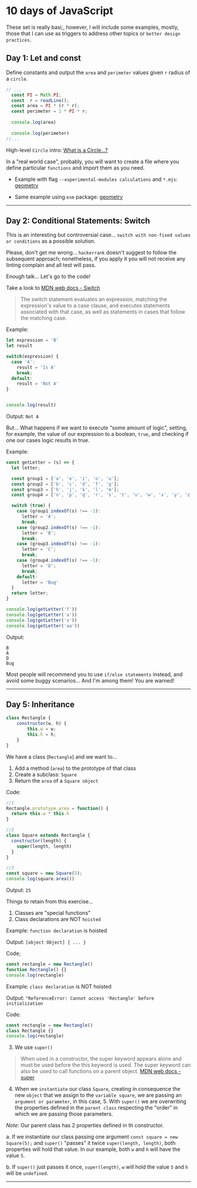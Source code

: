 # 10 days of JavaScript 
These set is really basi;, however, I will include some examples, mostly, those that I can use as triggers to address other topics or `better design practices`.

## Day 1: Let and const

Define constants and output the `area` and `perimeter` values given `r` radius of a `circle`.

```javascript
// ...
  const PI = Math.PI;
  const  r = readLine();
  const area = PI * (r * r);
  const perimeter = 2 * PI * r;
  
  console.log(area)
    
  console.log(perimeter)
//...
```

High-level `Circle` intro: [What is a Circle...?](http://math2.org/math/geometry/circles.htm)

In a "real world case", probably, you will want to create a file where you define particular `functions` and import them as you need.

* Example with flag `--experimental-modules calculations` and `*.mjs`: [geometry](./geometry/README.md)

* Same example using `esm` package: [geometry](./geometry1/README.md)

---

## Day 2: Conditional Statements: Switch

This is an interesting but controversial case... `switch with non-fixed values or conditions` as a possible solution.

Please, don't get me wrong... `hackerrank` doesn't suggest to follow the subsequent approach; nonetheless, if you apply it you will not receive any linting complain and all test will pass.

Enough talk... Let's go to the code!

Take a look to [MDN web docs - Switch](https://developer.mozilla.org/en-US/docs/Web/JavaScript/Reference/Statements/switch) 

> The switch statement evaluates an expression, matching the expression's value to a case clause, and executes statements associated with that case, as well as statements in cases that follow the matching case.

Example:
```javascript
let expression = 'B'
let result

switch(expression) {
  case 'A':
    result = 'Is A'
    break;
  default:
    result = 'Not A'
}


console.log(result)
```

Output:
`Not A`

But... What happens if we want to execute "some amount of logic", setting, for example, the value of our expression to a boolean, `true`, and checking if one our cases logic results in true.

Example:
```javascript
const getLetter = (s) => {
  let letter;

  const group1 = ['a', 'e', 'i', 'o', 'u'];
  const group2 = ['b', 'c', 'd', 'f', 'g'];
  const group3 = ['h', 'j', 'k', 'l', 'm'];
  const group4 = ['n', 'p', 'q', 'r', 's', 't', 'v', 'w', 'x', 'y', 'z'];

  switch (true) {
    case (group1.indexOf(s) !== -1):
      letter = 'A';
      break;
    case (group2.indexOf(s) !== -1):
      letter = 'B';
      break;
    case (group3.indexOf(s) !== -1):
      letter = 'C';
      break;
    case (group4.indexOf(s) !== -1):
      letter = 'D';
      break;
    default:
      letter = 'Bug'
  }
  return letter;
}

console.log(getLetter('f'))
console.log(getLetter('a'))
console.log(getLetter('x'))
console.log(getLetter('aa'))
```

Output:
```
B
A
D
Bug
```
Most people will recommend you to use `if/else statements` instead, and avoid some buggy scenarios... And I'm among them! You are warned! 

---

## Day 5: Inheritance

```javascript
class Rectangle {
    constructor(w, h) {
        this.w = w;
        this.h = h;
    }
}
```

We have a class (`Rectangle`) and we want to...

1. Add a method (`area`) to the prototype of that class
2. Create a subclass: `Square`
3. Return the `area` of a `Square object`

Code:
```javascript
//1
Rectangle.prototype.area = function() {
  return this.w * this.h
}

//2
class Square extends Rectangle {
  constructor(length) {
    super(length, length)
  }
}

//3
const square = new Square(5);
console.log(square.area())
```

Output: `25`

Things to retain from  this exercise...
1. Classes are "special functions" 
2. Class declarations are NOT `hoisted`

Example: `function declaration` is hoisted

Output: `[object Object] { ... }`

Code;
```javascript
const rectangle = new Rectangle()
function Rectangle() {}
console.log(rectangle)
```


Example: `class declaration` is NOT hoisted

Output: `"ReferenceError: Cannot access 'Rectangle' before initialization`

Code:
```javascript
const rectangle = new Rectangle()
class Rectangle {}
console.log(rectangle)

```
3. We use `super()` 
> When used in a constructor, the super keyword appears alone and must be used before the this keyword is used. The super keyword can also be used to call functions on a parent object.
[MDN web docs - super](https://developer.mozilla.org/en-US/docs/Web/JavaScript/Reference/Operators/super)

4. When we `instantiate` our class `Square`, creating in consequence the new `object` that we assign to the `variable square`, we are passing an `argument or parameter`, in this case, 5. With `super()` we are overwriting the properties defined in the `parent class` respecting the "order" in which we are passing those parameters.

*Note*: Our parent class has 2 properties defined in th constructor.

a. If we instantiate our class passing one argument `const square = new Square(5);` and `super()` "passes" it twice `super(length, length)`, both properties will hold that value. In our example, both `w` and `h` will have the value `5`.

b. If `super()` just passes it once, `super(length)`, `w` will hold the value `5` and `h` will be `undefined`.

---
